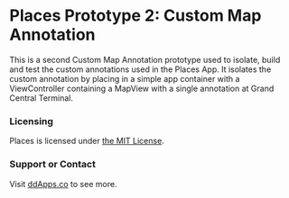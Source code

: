 # Places Prototype 2: Custom Map Annotation
This is a second Custom Map Annotation prototype used to isolate, build and test the custom annotations used in the Places App. It isolates the custom annotation by placing in a simple app container with a ViewController containing a MapView with a single annotation at Grand Central Terminal.

### Licensing
Places is licensed under [the MIT License](https://github.com/duliodenis/Places/blob/master/LICENSE).

### Support or Contact
Visit [ddApps.co](http://ddapps.co) to see more.